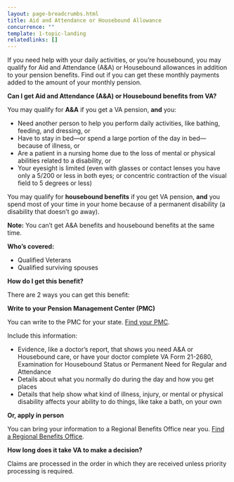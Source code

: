 ```yaml
---
layout: page-breadcrumbs.html
title: Aid and Attendance or Housebound Allowance
concurrence: "" 
template: 1-topic-landing
relatedlinks: []
---
```


<div class="va-introtext">

If you need help with your daily activities, or you’re housebound, you may qualify for Aid and Attendance (A&A) or Housebound allowances in addition to your pension benefits. Find out if you can get these monthly payments added to the amount of your monthly pension.

</div>

<div class="feature" markdown=“1”>

<strong>Can I get Aid and Attendance (A&A) or Housebound benefits from VA?</strong>

You may qualify for <strong>A&A</strong> if you get a VA pension, <strong>and</strong> you:

- Need another person to help you perform daily activities, like bathing, feeding, and dressing, or
- Have to stay in bed—or spend a large portion of the day in bed—because of illness, or
- Are a patient in a nursing home due to the loss of mental or physical abilities related to a disability, or
- Your eyesight is limited (even with glasses or contact lenses you have only a 5/200 or less in both eyes; or concentric contraction of the visual field to 5 degrees or less)

You may qualify for **housebound benefits** if you get VA pension, **and** you spend most of your time in your home because of a permanent disability (a disability that doesn’t go away). 

<strong>Note:</strong> You can’t get A&A benefits and housebound benefits at the same time.

<strong>Who’s covered:</strong>
- Qualified Veterans
- Qualified surviving spouses 

</div>

**How do I get this benefit?** 

There are 2 ways you can get this benefit:

**Write to your Pension Management Center (PMC)**

You can write to the PMC for your state. [Find your PMC](/pensions/pension-management-center/). 

Include this information: 
- Evidence, like a doctor’s report, that shows you need A&A or Housebound care, or have your doctor complete VA Form 21-2680, Examination for Housebound Status or Permanent Need for Regular and Attendance
- Details about what you normally do during the day and how you get places
- Details that help show what kind of illness, injury, or mental or physical disability affects your ability to do things, like take a bath, on your own 

**Or, apply in person**

You can bring your information to a Regional Benefits Office near you. [Find a Regional Benefits Office](/facilities/). 

**How long does it take VA to make a decision?**

Claims are processed in the order in which they are received unless priority processing is required.  
